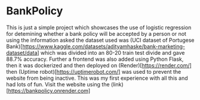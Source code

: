 # BankPolicy
This is just a simple project which showcases the use of logistic regression for detemining whether a bank policy will be accepted by a person or not using the information asked the dataset used was (UCI dataset of Portugese Bank)[https://www.kaggle.com/datasets/adityamhaske/bank-marketing-dataset/data] which was divided into an 80-20 train test divide and gave 88.7% accuracy.
Further a frontend was also added using Python Flask, then it was dockerized and then deployed on (Render)[https://render.com/] then (Uptime robot)[https://uptimerobot.com/] was used to prevent the website from being inactive.
This was my first experience with all this and had lots of fun.
Visit the website using the (link)[https://bankpolicy.onrender.com]
